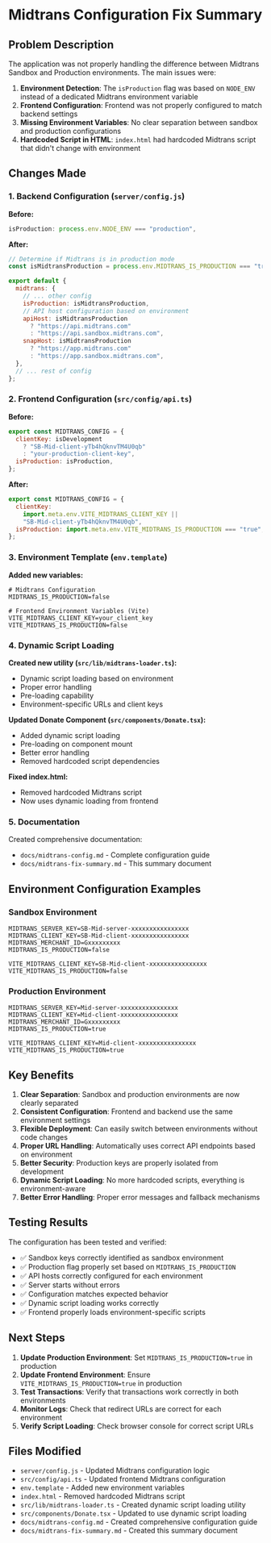 # Midtrans Configuration Fix Summary

## Problem Description

The application was not properly handling the difference between Midtrans Sandbox and Production environments. The main issues were:

1. **Environment Detection**: The `isProduction` flag was based on `NODE_ENV` instead of a dedicated Midtrans environment variable
2. **Frontend Configuration**: Frontend was not properly configured to match backend settings
3. **Missing Environment Variables**: No clear separation between sandbox and production configurations
4. **Hardcoded Script in HTML**: `index.html` had hardcoded Midtrans script that didn't change with environment

## Changes Made

### 1. Backend Configuration (`server/config.js`)

**Before:**

```javascript
isProduction: process.env.NODE_ENV === "production",
```

**After:**

```javascript
// Determine if Midtrans is in production mode
const isMidtransProduction = process.env.MIDTRANS_IS_PRODUCTION === "true";

export default {
  midtrans: {
    // ... other config
    isProduction: isMidtransProduction,
    // API host configuration based on environment
    apiHost: isMidtransProduction
      ? "https://api.midtrans.com"
      : "https://api.sandbox.midtrans.com",
    snapHost: isMidtransProduction
      ? "https://app.midtrans.com"
      : "https://app.sandbox.midtrans.com",
  },
  // ... rest of config
};
```

### 2. Frontend Configuration (`src/config/api.ts`)

**Before:**

```javascript
export const MIDTRANS_CONFIG = {
  clientKey: isDevelopment
    ? "SB-Mid-client-yTb4hQknvTM4U0qb"
    : "your-production-client-key",
  isProduction: isProduction,
};
```

**After:**

```javascript
export const MIDTRANS_CONFIG = {
  clientKey:
    import.meta.env.VITE_MIDTRANS_CLIENT_KEY ||
    "SB-Mid-client-yTb4hQknvTM4U0qb",
  isProduction: import.meta.env.VITE_MIDTRANS_IS_PRODUCTION === "true",
};
```

### 3. Environment Template (`env.template`)

**Added new variables:**

```env
# Midtrans Configuration
MIDTRANS_IS_PRODUCTION=false

# Frontend Environment Variables (Vite)
VITE_MIDTRANS_CLIENT_KEY=your_client_key
VITE_MIDTRANS_IS_PRODUCTION=false
```

### 4. Dynamic Script Loading

**Created new utility (`src/lib/midtrans-loader.ts`):**
- Dynamic script loading based on environment
- Proper error handling
- Pre-loading capability
- Environment-specific URLs and client keys

**Updated Donate Component (`src/components/Donate.tsx`):**
- Added dynamic script loading
- Pre-loading on component mount
- Better error handling
- Removed hardcoded script dependencies

**Fixed index.html:**
- Removed hardcoded Midtrans script
- Now uses dynamic loading from frontend

### 5. Documentation

Created comprehensive documentation:

- `docs/midtrans-config.md` - Complete configuration guide
- `docs/midtrans-fix-summary.md` - This summary document

## Environment Configuration Examples

### Sandbox Environment

```env
MIDTRANS_SERVER_KEY=SB-Mid-server-xxxxxxxxxxxxxxxx
MIDTRANS_CLIENT_KEY=SB-Mid-client-xxxxxxxxxxxxxxxx
MIDTRANS_MERCHANT_ID=Gxxxxxxxxx
MIDTRANS_IS_PRODUCTION=false

VITE_MIDTRANS_CLIENT_KEY=SB-Mid-client-xxxxxxxxxxxxxxxx
VITE_MIDTRANS_IS_PRODUCTION=false
```

### Production Environment

```env
MIDTRANS_SERVER_KEY=Mid-server-xxxxxxxxxxxxxxxx
MIDTRANS_CLIENT_KEY=Mid-client-xxxxxxxxxxxxxxxx
MIDTRANS_MERCHANT_ID=Gxxxxxxxxx
MIDTRANS_IS_PRODUCTION=true

VITE_MIDTRANS_CLIENT_KEY=Mid-client-xxxxxxxxxxxxxxxx
VITE_MIDTRANS_IS_PRODUCTION=true
```

## Key Benefits

1. **Clear Separation**: Sandbox and production environments are now clearly separated
2. **Consistent Configuration**: Frontend and backend use the same environment settings
3. **Flexible Deployment**: Can easily switch between environments without code changes
4. **Proper URL Handling**: Automatically uses correct API endpoints based on environment
5. **Better Security**: Production keys are properly isolated from development
6. **Dynamic Script Loading**: No more hardcoded scripts, everything is environment-aware
7. **Better Error Handling**: Proper error messages and fallback mechanisms

## Testing Results

The configuration has been tested and verified:

- ✅ Sandbox keys correctly identified as sandbox environment
- ✅ Production flag properly set based on `MIDTRANS_IS_PRODUCTION`
- ✅ API hosts correctly configured for each environment
- ✅ Server starts without errors
- ✅ Configuration matches expected behavior
- ✅ Dynamic script loading works correctly
- ✅ Frontend properly loads environment-specific scripts

## Next Steps

1. **Update Production Environment**: Set `MIDTRANS_IS_PRODUCTION=true` in production
2. **Update Frontend Environment**: Ensure `VITE_MIDTRANS_IS_PRODUCTION=true` in production
3. **Test Transactions**: Verify that transactions work correctly in both environments
4. **Monitor Logs**: Check that redirect URLs are correct for each environment
5. **Verify Script Loading**: Check browser console for correct script URLs

## Files Modified

- `server/config.js` - Updated Midtrans configuration logic
- `src/config/api.ts` - Updated frontend Midtrans configuration
- `env.template` - Added new environment variables
- `index.html` - Removed hardcoded Midtrans script
- `src/lib/midtrans-loader.ts` - Created dynamic script loading utility
- `src/components/Donate.tsx` - Updated to use dynamic script loading
- `docs/midtrans-config.md` - Created comprehensive configuration guide
- `docs/midtrans-fix-summary.md` - Created this summary document
